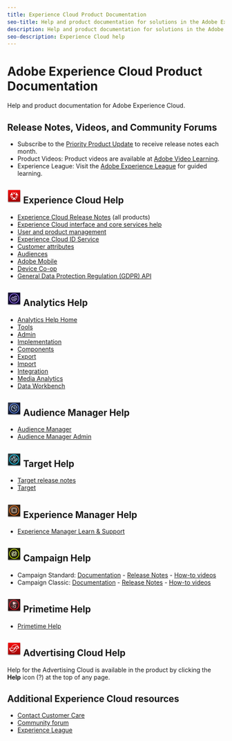 ```yaml
---
title: Experience Cloud Product Documentation
seo-title: Help and product documentation for solutions in the Adobe Experience Cloud.
description: Help and product documentation for solutions in the Adobe Experience Cloud.
seo-description: Experience Cloud help
---
```


# Adobe Experience Cloud Product Documentation

Help and product documentation for Adobe Experience Cloud.

## Release Notes, Videos, and Community Forums

* Subscribe to the [Priority Product Update](https://www.adobe.com/subscription/priority-product-update.html) to receive release notes each month.
* Product Videos: Product videos are available at [Adobe Video Learning](https://helpx.adobe.com/experience-cloud/tutorials.html).
* Experience League: Visit the [Adobe Experience League](https://landing.adobe.com/experience-league/) for guided learning.

## ![Experience Cloud Help](assets/experience_cloud_appicon_32.png) Experience Cloud Help

* [Experience Cloud Release Notes](https://docs.adobe.com/content/help/en/release-notes/experience-cloud/current.html) (all products)
* [Experience Cloud interface and core services help](https://docs.adobe.com/content/help/en/core-services/interface/experience-cloud.html)
* [User and product management](https://docs.adobe.com/content/help/en/core-services/interface/manage-users-and-products/admin-getting-started.html)
* [Experience Cloud ID Service](https://docs.adobe.com/content/help/en/id-service/using/home.html)
* [Customer attributes](https://docs.adobe.com/content/help/en/core-services/interface/customer-attributes/attributes.html)
* [Audiences](https://docs.adobe.com/content/help/en/core-services/interface/audiences/audience-library.html)
* [Adobe Mobile](https://docs.adobe.com/content/help/en/mobile-services/using/home.html)
* [Device Co-op](https://docs.adobe.com/content/help/en/device-co-op/using/home.html)
* [General Data Protection Regulation (GDPR) API](https://www.adobe.io/apis/experiencecloud/gdpr.html)

## ![Analytics Help](assets/mc_analytics_32.png) Analytics Help

* [Analytics Help Home](https://docs.adobe.com/content/help/en/analytics/landing/home.html)
* [Tools](https://docs.adobe.com/content/help/en/analytics/analyze/home.html)
* [Admin](https://docs.adobe.com/content/help/en/analytics/admin/home.html)
* [Implementation](https://docs.adobe.com/content/help/en/analytics/implementation/home.html)
* [Components](https://docs.adobe.com/content/help/en/analytics/components/home.html)
* [Export](https://docs.adobe.com/content/help/en/analytics/export/home.html)
* [Import](https://docs.adobe.com/content/help/en/analytics/import/home.html)
* [Integration](https://docs.adobe.com/content/help/en/analytics/integration/home.html)
* [Media Analytics](https://docs.adobe.com/content/help/en/media-analytics/using/media-overview.html)
* [Data Workbench](https://marketing.adobe.com/resources/help/en_US/insight/)

## ![Audience Manager Help](assets/mc_audiencemanager_32.png) Audience Manager Help

* [Audience Manager](https://marketing.adobe.com/resources/help/en_US/aam/)
* [Audience Manager Admin](https://marketing.adobe.com/resources/help/en_US/aam/admin/index.html)

## ![Target Help](assets/mc_target_32.png) Target Help

* [Target release notes](https://docs.adobe.com/content/help/en/target/using/release-notes/release-notes.html)
* [Target](https://docs.adobe.com/content/help/en/target/using/target-home.html)

## ![Experience Manager Help](assets/mc_experiencemanager_32.png) Experience Manager Help

* [Experience Manager Learn & Support](https://helpx.adobe.com/support/experience-manager.html)

## ![Campaign Help](assets/mc_campaign_32.png) Campaign Help

* Campaign Standard: [Documentation](https://helpx.adobe.com/support/campaign/standard.html) - [Release Notes](https://docs.adobe.com/content/help/en/campaign-standard/using/release-notes/release-notes.html) - [How-to videos](https://docs.adobe.com/content/help/en/campaign-learn/campaign-standard-tutorials/overview.html)
* Campaign Classic: [Documentation](https://helpx.adobe.com/support/campaign/classic.html) - [Release Notes](https://docs.campaign.adobe.com/doc/AC/en/RN.html) - [How-to videos](https://docs.adobe.com/content/help/en/campaign-learn/campaign-classic-tutorials/overview.html)

## ![Primetime Help](assets/primetime_app_32.png) Primetime Help

* [Primetime Help](http://help.adobe.com/en_US/primetime/)

## ![Advertising Cloud Help](assets/advertisingcloud_appicon_32.png) Advertising Cloud Help

Help for the Advertising Cloud is available in the product by clicking the **Help** icon (?) at the top of any page.

## Additional Experience Cloud resources

* [Contact Customer Care](https://helpx.adobe.com/contact/enterprise-support.ec.html)
* [Community forum](https://forums.adobe.com/community/experience-cloud)
* [Experience League](https://landing.adobe.com/experience-league/)